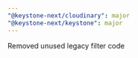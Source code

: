 ```yaml
---
"@keystone-next/cloudinary": major
"@keystone-next/keystone": major
---
```


Removed unused legacy filter code
